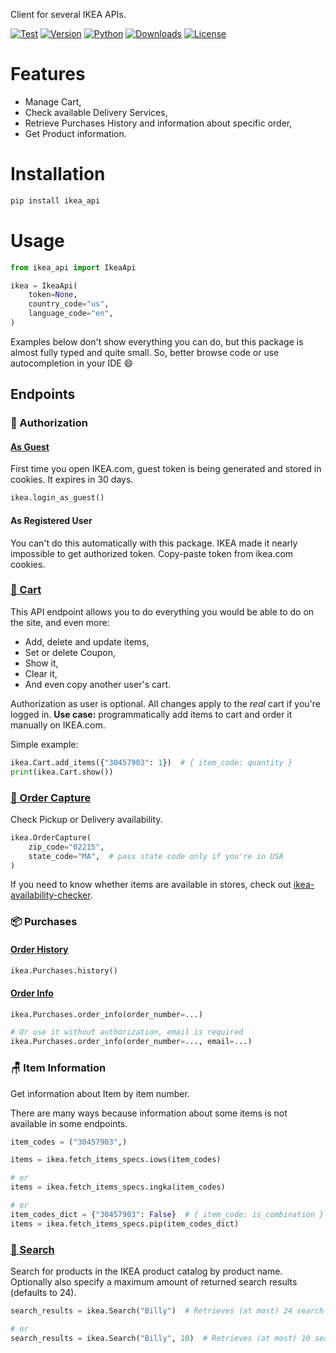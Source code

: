 Client for several IKEA APIs.

[![Test](https://github.com/vrslev/ikea-api-client/actions/workflows/test.yml/badge.svg)](https://github.com/vrslev/ikea-api-client/actions/workflows/test.yml)
[![Version](https://img.shields.io/github/v/release/vrslev/ikea-api-client?label=Version)](https://github.com/vrslev/ikea-api-client/releases/latest)
[![Python](https://img.shields.io/pypi/pyversions/ikea_api?label=Python)](https://pypi.org/project/ikea_api)
[![Downloads](https://img.shields.io/pypi/dm/ikea_api?label=Downloads)](https://pypi.org/project/ikea_api)
[![License](https://img.shields.io/pypi/l/ikea_api?label=License)](https://github.com/vrslev/ikea-api-client/blob/main/LICENSE)

# Features

- Manage Cart,
- Check available Delivery Services,
- Retrieve Purchases History and information about specific order,
- Get Product information.

# Installation

```bash
pip install ikea_api
```

# Usage

```python
from ikea_api import IkeaApi

ikea = IkeaApi(
    token=None,
    country_code="us",
    language_code="en",
)
```

Examples below don't show everything you can do, but this package is almost fully typed and quite small. So, better browse code or use autocompletion in your IDE 😄

## Endpoints

### 🔑 Authorization

#### [As Guest](https://github.com/vrslev/ikea-api-client/blob/main/src/ikea_api/_endpoints/auth.py)

First time you open IKEA.com, guest token is being generated and stored in cookies. It expires in 30 days.

```python
ikea.login_as_guest()
```

#### As Registered User

You can't do this automatically with this package. IKEA made it nearly impossible to get authorized token. Copy-paste token from ikea.com cookies.

### [🛒 Cart](https://github.com/vrslev/ikea-api-client/blob/main/src/ikea_api/_endpoints/cart.py)

This API endpoint allows you to do everything you would be able to do on the site, and even more:

- Add, delete and update items,
- Set or delete Coupon,
- Show it,
- Clear it,
- And even copy another user's cart.

Authorization as user is optional. All changes apply to the _real_ cart if you're logged in. **Use case:** programmatically add items to cart and order it manually on IKEA.com.

Simple example:

```python
ikea.Cart.add_items({"30457903": 1})  # { item_code: quantity }
print(ikea.Cart.show())
```

### [🚛 Order Capture](https://github.com/vrslev/ikea-api-client/blob/main/src/ikea_api/_endpoints/order_capture.py)

Check Pickup or Delivery availability.

```python
ikea.OrderCapture(
    zip_code="02215",
    state_code="MA",  # pass state code only if you're in USA
)
```

If you need to know whether items are available in stores, check out [ikea-availability-checker](https://github.com/Ephigenia/ikea-availability-checker).

### 📦 Purchases

#### [Order History](https://github.com/vrslev/ikea-api-client/blob/main/src/ikea_api/_endpoints/purchases.py#L32)

```python
ikea.Purchases.history()
```

#### [Order Info](https://github.com/vrslev/ikea-api-client/blob/main/src/ikea_api/_endpoints/purchases.py#L39)

```python
ikea.Purchases.order_info(order_number=...)

# Or use it without authorization, email is required
ikea.Purchases.order_info(order_number=..., email=...)
```

### 🪑 Item Information

Get information about Item by item number.

There are many ways because information about some items is not available in some endpoints.

```python
item_codes = ("30457903",)

items = ikea.fetch_items_specs.iows(item_codes)

# or
items = ikea.fetch_items_specs.ingka(item_codes)

# or
item_codes_dict = {"30457903": False}  # { item_code: is_combination }
items = ikea.fetch_items_specs.pip(item_codes_dict)
```

### [🔎 Search](https://github.com/vrslev/ikea-api-client/blob/main/src/ikea_api/_endpoints/search.py)

Search for products in the IKEA product catalog by product name. Optionally also specify a maximum amount of returned search results (defaults to 24).

```python
search_results = ikea.Search("Billy")  # Retrieves (at most) 24 search results

# or
search_results = ikea.Search("Billy", 10)  # Retrieves (at most) 10 search results
```
